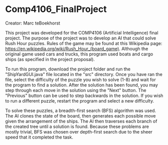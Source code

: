 # Comp4106_FinalProject
Creator: Marc teBoekhorst

This project was developed for the COMP4106 (Artificial Intelligence) final project.  The purpose of the project was to develop an AI that could solve Rush Hour puzzles.  Rules of the game may be found at this Wikipedia page: https://en.wikipedia.org/wiki/Rush_Hour_(board_game). Although the original game used cars and trucks, this program used boats and cargo ships (as specified in the project proposal). 

To run this program, download the project folder and run the "ShipYardGUI.java" file located in the "src" directory. Once you have ran the file, select the difficulty of the puzzle you wish to solve (1-8) and wait for the program to find a solution.  After the solution has been found, you may step through each move in the solution using the "Next" button.  The "Previous" button can be used to step backwards in the solution.  If you wish to run a different puzzle, restart the program and select a new difficulty.

To solve these puzzles, a breadth-first search (BFS) algorithm was used. The AI clones the state of the board, then generates each possible move given the arrangement of the ships.  The AI then traverses each branch of the created tree until a solution is found.  Because these problems are mostly trivial, BFS was chosen over depth-first search due to the sheer speed that it completed the task.
